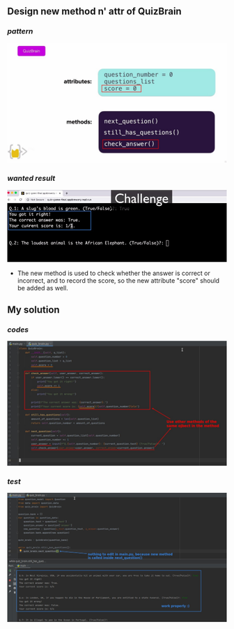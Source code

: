 ## **Design new method n' attr of QuizBrain**

### _pattern_

![Alt design new method and attr of QuizBrain ](pic/01.jpg)

### _wanted result_

![Alt result what we wanted](pic/02.jpg)

- The new method is used to check whether the answer is correct or incorrect, and to record the score, so the new attribute "score" should be added as well.

## **My solution**

### _codes_

![Alt my solution](pic/03.jpg)

### _test_

![Alt test it](pic/04.jpg)
